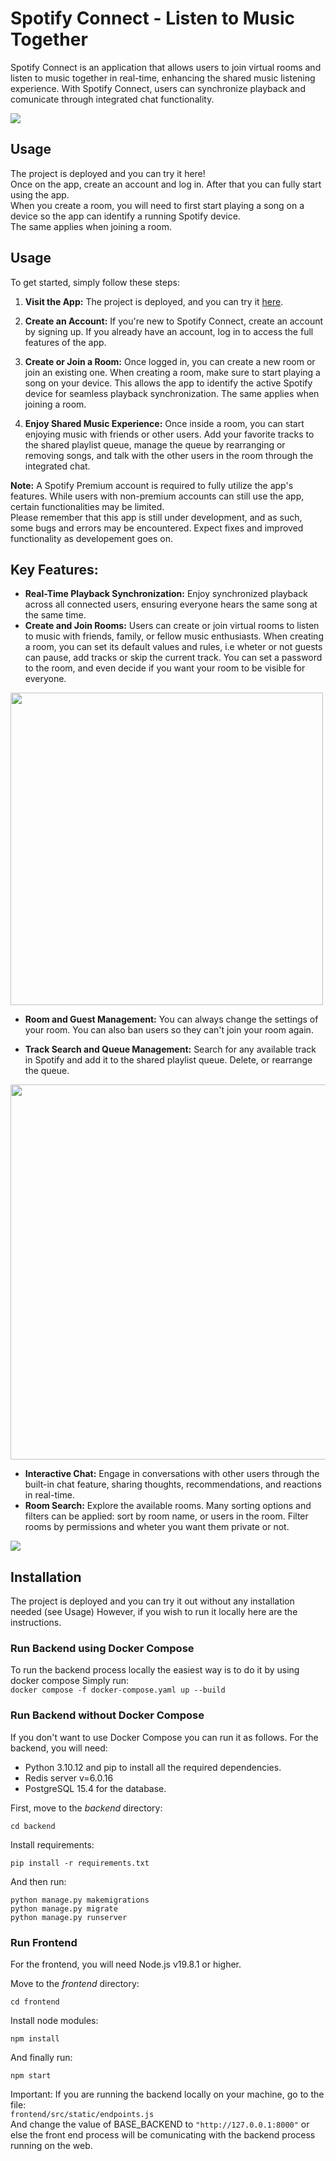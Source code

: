 # Spotify Connect - Listen to Music Together

Spotify Connect is an application that allows users to join virtual rooms and listen to music together in real-time, enhancing the shared music listening experience. With Spotify Connect, users can synchronize playback and comunicate through integrated chat functionality.

![](https://github.com/WalaSTH/spotify-connect/blob/main/images/room2.png)

## Usage
The project is deployed and you can try it here!\
Once on the app, create an account and log in. After that you can fully start using the app.\
When you create a room, you will need to first start playing a song on a device so the app can identify a running Spotify device.\
The same applies when joining a room.

## Usage

To get started, simply follow these steps:

1. **Visit the App:** The project is deployed, and you can try it [here](https://spotifyconnect.netlify.app/).
   
2. **Create an Account:** If you're new to Spotify Connect, create an account by signing up. If you already have an account, log in to access the full features of the app.

3. **Create or Join a Room:** Once logged in, you can create a new room or join an existing one. When creating a room, make sure to start playing a song on your device. This allows the app to identify the active Spotify device for seamless playback synchronization. The same applies when joining a room.

4. **Enjoy Shared Music Experience:** Once inside a room, you can start enjoying music with friends or other users. Add your favorite tracks to the shared playlist queue, manage the queue by rearranging or removing songs, and talk with the other users in the room through the integrated chat.

**Note:** A Spotify Premium account is required to fully utilize the app's features. While users with non-premium accounts can still use the app, certain functionalities may be limited.\
Please remember that this app is still under development, and as such, some bugs and errors may be encountered. Expect fixes and improved functionality as developement goes on.


## Key Features:
- **Real-Time Playback Synchronization:** Enjoy synchronized playback across all connected users, ensuring everyone hears the same song at the same time.
- **Create and Join Rooms:** Users can create or join virtual rooms to listen to music with friends, family, or fellow music enthusiasts.
  When creating a room, you can set its default values and rules, i.e wheter or not guests can pause, add tracks or skip the current track. You can set a password to the room, and even decide if you want your room to be visible for everyone.

<img src="https://github.com/WalaSTH/spotify-connect/blob/main/images/create-room2.gif" height="500">

- **Room and Guest Management:** You can always change the settings of your room. You can also ban users so they can't join your room again.

- **Track Search and Queue Management:** Search for any available track in Spotify and add it to the shared playlist queue. Delete, or rearrange the queue.
<img src="https://github.com/WalaSTH/spotify-connect/blob/main/images/queue-use2.gif" height="600">

- **Interactive Chat:** Engage in conversations with other users through the built-in chat feature, sharing thoughts, recommendations, and reactions in real-time.
- **Room Search:** Explore the available rooms. Many sorting options and filters can be applied: sort by room name, or users in the room. Filter rooms by permissions and wheter you want them private or not.
<img src="https://github.com/WalaSTH/spotify-connect/blob/main/images/search-room2.gif">







## Installation
The project is deployed and you can try it out without any installation needed (see Usage)
However, if you wish to run it locally here are the instructions.

### Run Backend using Docker Compose
To run the backend process locally the easiest way is to do it by using docker compose
Simply run:\
```docker compose -f docker-compose.yaml up --build```
### Run Backend without Docker Compose
If you don't want to use Docker Compose you can run it as follows.
For the backend, you will need:
- Python 3.10.12 and pip to install all the required dependencies.
- Redis server v=6.0.16
- PostgreSQL 15.4 for the database.

First, move to the _backend_ directory:

```cd backend```

Install requirements:

```pip install -r requirements.txt```

And then run:

```
python manage.py makemigrations
python manage.py migrate
python manage.py runserver
```





### Run Frontend

For the frontend, you will need Node.js v19.8.1 or higher.

Move to the _frontend_ directory:

```cd frontend```

Install node modules:

```npm install```

And finally run:

```npm start```

Important: If you are running the backend locally on your machine, go to the file:\
```frontend/src/static/endpoints.js```\
And change the value of BASE_BACKEND to ```"http://127.0.0.1:8000"``` or else the front end process will be comunicating with the backend process running on the web.
